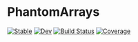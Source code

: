 # PhantomArrays

[![Stable](https://img.shields.io/badge/docs-stable-blue.svg)](https://AntonOresten.github.io/PhantomArrays.jl/stable/)
[![Dev](https://img.shields.io/badge/docs-dev-blue.svg)](https://AntonOresten.github.io/PhantomArrays.jl/dev/)
[![Build Status](https://github.com/AntonOresten/PhantomArrays.jl/actions/workflows/CI.yml/badge.svg?branch=main)](https://github.com/AntonOresten/PhantomArrays.jl/actions/workflows/CI.yml?query=branch%3Amain)
[![Coverage](https://codecov.io/gh/AntonOresten/PhantomArrays.jl/branch/main/graph/badge.svg)](https://codecov.io/gh/AntonOresten/PhantomArrays.jl)
